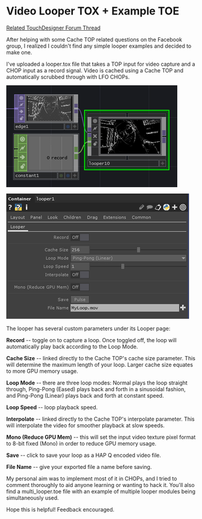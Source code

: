 # Video Looper TOX + Example TOE

[Related TouchDesigner Forum Thread](http://derivative.ca/Forum/viewtopic.php?f=22&t=10207&hilit=video+looper)

After helping with some Cache TOP related questions on the Facebook group, I realized I couldn't find any simple looper examples and decided to make one.

I've uploaded a looper.tox file that takes a TOP input for video capture and a CHOP input as a record signal. Video is cached using a Cache TOP and automatically scrubbed through with LFO CHOPs.

![Screenshot of looper in network editor.](data/looper_scrn.PNG)

![Screenshot of looper parameters.](data/parameter_scrn.PNG)


The looper has several custom parameters under its Looper page:

**Record** -- toggle on to capture a loop. Once toggled off, the loop will automatically play back according to the Loop Mode.

**Cache Size** -- linked directly to the Cache TOP's cache size parameter. This will determine the maximum length of your loop. Larger cache size equates to more GPU memory usage.

**Loop Mode** -- there are three loop modes: Normal plays the loop straight through, Ping-Pong (Eased) plays back and forth in a sinusoidal fashion, and Ping-Pong (Linear) plays back and forth at constant speed.

**Loop Speed** -- loop playback speed.

**Interpolate** -- linked directly to the Cache TOP's interpolate parameter. This will interpolate the video for smoother playback at slow speeds.

**Mono (Reduce GPU Mem)** -- this will set the input video texture pixel format to 8-bit fixed (Mono) in order to reduce GPU memory usage.

**Save** -- click to save your loop as a HAP Q encoded video file.

**File Name** -- give your exported file a name before saving.


My personal aim was to implement most of it in CHOPs, and I tried to comment thoroughly to aid anyone learning or wanting to hack it. You'll also find a multi_looper.toe file with an example of multiple looper modules being simultaneously used.

Hope this is helpful! Feedback encouraged.
